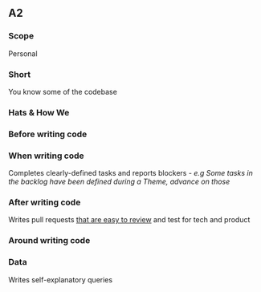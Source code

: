 ## A2

### Scope

Personal

### Short

You know some of the codebase

### Hats & How We

### Before writing code

### When writing code

Completes clearly-defined tasks and reports blockers - _e.g Some tasks in the backlog have been defined during a Theme, advance on those_

### After writing code

Writes pull requests [that are easy to review](https://www.notion.so/mokacare/How-we-do-Pull-Requests-Reviews-845f5cc25fe04d5a95082174187e452e?pvs=4#5c15d3b650ee441783074d81eb8e34c7) and test for tech and product

### Around writing code

### Data

Writes self-explanatory queries